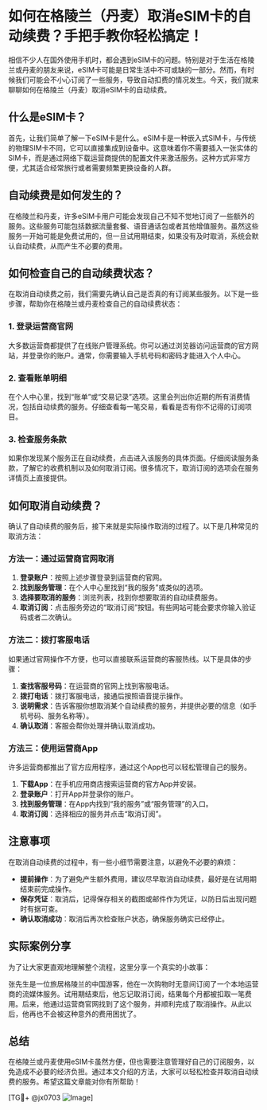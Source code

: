 # 如何在格陵兰（丹麦）取消eSIM卡的自动续费？手把手教你轻松搞定！

相信不少人在国外使用手机时，都会遇到eSIM卡的问题。特别是对于生活在格陵兰或丹麦的朋友来说，eSIM卡可能是日常生活中不可或缺的一部分。然而，有时候我们可能会不小心订阅了一些服务，导致自动扣费的情况发生。今天，我们就来聊聊如何在格陵兰（丹麦）取消eSIM卡的自动续费。

## 什么是eSIM卡？

首先，让我们简单了解一下eSIM卡是什么。eSIM卡是一种嵌入式SIM卡，与传统的物理SIM卡不同，它可以直接集成到设备中。这意味着你不需要插入一张实体的SIM卡，而是通过网络下载运营商提供的配置文件来激活服务。这种方式非常方便，尤其适合经常旅行或者需要频繁更换设备的人群。

## 自动续费是如何发生的？

在格陵兰和丹麦，许多eSIM卡用户可能会发现自己不知不觉地订阅了一些额外的服务。这些服务可能包括数据流量套餐、语音通话包或者其他增值服务。虽然这些服务一开始可能是免费试用的，但一旦试用期结束，如果没有及时取消，系统会默认自动续费，从而产生不必要的费用。

## 如何检查自己的自动续费状态？

在取消自动续费之前，我们需要先确认自己是否真的有订阅某些服务。以下是一些步骤，帮助你在格陵兰或丹麦检查自己的自动续费状态：

### 1. 登录运营商官网
大多数运营商都提供了在线账户管理系统。你可以通过浏览器访问运营商的官方网站，并登录你的账户。通常，你需要输入手机号码和密码才能进入个人中心。

### 2. 查看账单明细
在个人中心里，找到“账单”或“交易记录”选项。这里会列出你近期的所有消费情况，包括自动续费的服务。仔细查看每一笔交易，看看是否有你不记得的订阅项目。

### 3. 检查服务条款
如果你发现某个服务正在自动续费，点击进入该服务的具体页面。仔细阅读服务条款，了解它的收费机制以及如何取消订阅。很多情况下，取消订阅的选项会在服务详情页上直接提供。

## 如何取消自动续费？

确认了自动续费的服务后，接下来就是实际操作取消的过程了。以下是几种常见的取消方法：

### 方法一：通过运营商官网取消
1. **登录账户**：按照上述步骤登录到运营商的官网。
2. **找到服务管理**：在个人中心里找到“我的服务”或类似的选项。
3. **选择要取消的服务**：浏览列表，找到你想要取消的自动续费服务。
4. **取消订阅**：点击服务旁边的“取消订阅”按钮。有些网站可能会要求你输入验证码或者二次确认。

### 方法二：拨打客服电话
如果通过官网操作不方便，也可以直接联系运营商的客服热线。以下是具体的步骤：
1. **查找客服号码**：在运营商的官网上找到客服电话。
2. **拨打电话**：拨打客服电话，接通后按照语音提示操作。
3. **说明需求**：告诉客服你想取消某个自动续费的服务，并提供必要的信息（如手机号码、服务名称等）。
4. **确认取消**：客服会帮你处理并确认取消成功。

### 方法三：使用运营商App
许多运营商都推出了官方应用程序，通过这个App也可以轻松管理自己的服务。
1. **下载App**：在手机应用商店搜索运营商的官方App并安装。
2. **登录账户**：打开App并登录你的账户。
3. **找到服务管理**：在App内找到“我的服务”或“服务管理”的入口。
4. **取消订阅**：选择相应的服务并点击“取消订阅”。

## 注意事项

在取消自动续费的过程中，有一些小细节需要注意，以避免不必要的麻烦：

- **提前操作**：为了避免产生额外费用，建议尽早取消自动续费，最好是在试用期结束前完成操作。
- **保存凭证**：取消后，记得保存相关的截图或邮件作为凭证，以防日后出现问题时有据可查。
- **确认取消成功**：取消后再次检查账户状态，确保服务确实已经停止。

## 实际案例分享

为了让大家更直观地理解整个流程，这里分享一个真实的小故事：

张先生是一位旅居格陵兰的中国游客，他在一次购物时无意间订阅了一个本地运营商的流媒体服务。试用期结束后，他忘记取消订阅，结果每个月都被扣取一笔费用。后来，他通过运营商官网找到了这个服务，并顺利完成了取消操作。从此以后，他再也不会被这种意外的费用困扰了。

## 总结

在格陵兰或丹麦使用eSIM卡虽然方便，但也需要注意管理好自己的订阅服务，以免造成不必要的经济负担。通过本文介绍的方法，大家可以轻松检查并取消自动续费的服务。希望这篇文章能对你有所帮助！

[TG💪+ @jx0703 ![Image](https://github.com/user-attachments/assets/dbca1d08-cadb-493c-b0ec-ad6f7a83f270)]